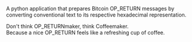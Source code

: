 A python application that prepares Bitcoin OP_RETURN messages by converting conventional text to its respective hexadecimal representation.

Don't think OP_RETURNmaker, think Coffeemaker.<br>
Because a nice OP_RETURN feels like a refreshing cup of coffee.
